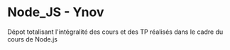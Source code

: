 # Node_JS - Ynov

Dépot totalisant l'intégralité des cours et des TP réalisés dans le cadre du cours de Node.js
